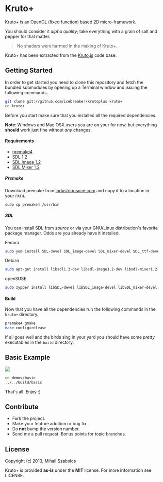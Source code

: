 Kruto+
======
Kruto+ is an OpenGL (fixed function) based 2D micro-framework.

You should consider it *alpha quality*; take everything with a grain of salt and 
pepper for that matter.

> No shaders were harmed in the making of Kruto+.

Kruto+ has been extracted from the
[Kruto.js](https://github.com/icebreaker/kruto.js) code base.

Getting Started
---------------
In order to get started you need to clone this repository and fetch the
bundled submodules by opening up a Terminal window and issuing the following
commands.

```bash
git clone git://github.com/icebreaker/krutoplus kruto+
cd kruto+
```

Before you start make sure that you installed all the required dependencies.

**Note**: Windows and Mac OSX users you are on your for now, but everything
**should** work just fine without *any* changes.

#### Requirements
* [premake4](http://industriousone.com/premake)
* [SDL 1.2](http://www.libsdl.org/)
* [SDL Image 1.2](http://www.libsdl.org/projects/SDL_image/)
* [SDL Mixer 1.2](http://www.libsdl.org/projects/SDL_mixer/)

##### Premake
Download premake from [industriousone.com](http://industriousone.com/premake/download) 
and copy it to a location in your `PATH`.

```bash
sudo cp premake4 /usr/bin
```

##### SDL
You can install SDL from *source* or via your GNU/Linux distribution's favorite
package manager. Odds are you already have it installed.

Fedora

```bash
sudo yum install SDL-devel SDL_image-devel SDL_mixer-devel SDL_ttf-devel
```

Debian

```bash
sudo apt-get install libsdl1.2-dev libsdl-image1.2-dev libsdl-mixer1.2-dev
```

openSUSE

```bash
sudo zypper install libSDL-devel libSDL_image-devel libSDL_mixer-devel
```

#### Build
Now that you have all the dependencies run the following commands in the
`kruto+` directory.

```bash
premake4 gmake
make config=release
```

If all goes well and the birds sing in your yard you should have some *pretty*
executables in the `build` directory.

Basic Example
-------------
![](https://raw.github.com/icebreaker/krutoplus/master/screenshots/basic.png)

```bash
cd demos/basic
../../build/basic
```

That's all. Enjoy :)

Contribute
----------
* Fork the project.
* Make your feature addition or bug fix.
* Do **not** bump the version number.
* Send me a pull request. Bonus points for topic branches.

License
-------
Copyright (c) 2013, Mihail Szabolcs

Kruto+ is provided **as-is** under the **MIT** license. For more information see
LICENSE.

